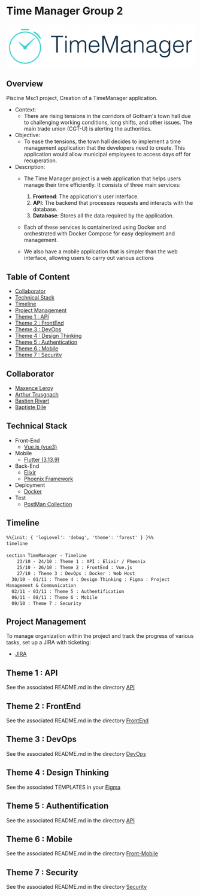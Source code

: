 # Time Manager Group 2

<div style="display: flex; justify-content: center;">
  <img src="./frontend/src/assets/Logo.png" alt="Time Manager">
</div>

## Overview

Piscine Msc1 project, Creation of a TimeManager application.

- Context: 
    - There are rising tensions in the corridors of Gotham's town hall due to challenging working conditions, long shifts, and other issues. The main trade union (CGT-U) is alerting the authorities.
- Objective: 
    - To ease the tensions, the town hall decides to implement a time management application that the developers need to create. This application would allow municipal employees to access days off for recuperation.
- Description:
    - The Time Manager project is a web application that helps users manage their time efficiently. It consists of three main services:
        1. **Frontend**: The application's user interface.
        2. **API**: The backend that processes requests and interacts with the database.
        3. **Database**: Stores all the data required by the application.

    - Each of these services is containerized using Docker and orchestrated with Docker Compose for easy deployment and management.

    - We also have a mobile application that is simpler than the web interface, allowing users to carry out various actions

## Table of Content

 - [Collaborator](#collaborator)
 - [Technical Stack](#technical-stack)
 - [Timeline](#timeline)
 - [Project Management](#project-management)
 - [Theme 1 : API](#theme-1--api)
 - [Theme 2 : FrontEnd](#theme-2--frontend)
 - [Theme 3 : DevOps](#theme-3--devops)
 - [Theme 4 : Design Thinking](#theme-4--design-thinking)
 - [Theme 5 : Authentication](#theme-5--authentification)
 - [Theme 6 : Mobile](#theme-6--mobile)
 - [Theme 7 : Security](#theme-7--security)

## Collaborator

- [Maxence Leroy](https://www.linkedin.com/in/maxence-leroy-474489250/)
- [Arthur Trusgnach](https://www.linkedin.com/in/t-arthur/)
- [Bastien Rivart](https://www.linkedin.com/in/bastien-rivart-495675220/)
- [Baptiste Dile](https://www.linkedin.com/in/baptiste-dil%C3%A9-812b501a7/)

## Technical Stack
- Front-End
  - [Vue.js (vue3)](https://github.com/vuejs)
- Mobile
  - [Flutter (3.13.9)](https://github.com/flutter)
- Back-End
  - [Elixir](https://github.com/elixir-lang/elixir)
  - [Phoenix Framework](https://github.com/phoenixframework/phoenix)
- Deployment
  - [Docker](https://github.com/docker)
- Test
  - [PostMan Collection](./Time%20Manager.postman_collection.json)

## Timeline

```mermaid
%%{init: { 'logLevel': 'debug', 'theme': 'forest' } }%%
timeline

section TimeManager - Timeline
	23/10 - 24/10 : Theme 1 : API : Elixir / Pheonix
	25/10 - 26/10 : Theme 2 : FrontEnd : Vue.js
	27/10 : Theme 3 : DevOps : Docker : Web Host
  30/10 - 01/11 : Theme 4 : Design Thinking : Figma : Project Management & Communication
  02/11 - 03/11 : Theme 5 : Authentification
  06/11 - 08/11 : Theme 6 : Mobile
  09/10 : Theme 7 : Security
```

## Project Management

To manage organization within the project and track the progress of various tasks, set up a JIRA with ticketing:
- [JIRA](https://timemanagement2.atlassian.net/jira/software/projects/KAN/boards/1)

## Theme 1 : API

See the associated README.md in the directory [API](./api/README.md)

## Theme 2 : FrontEnd

See the associated README.md in the directory [FrontEnd](./frontend/README.md)

## Theme 3 : DevOps

See the associated README.md in the directory [DevOps](./devops/README.md)

## Theme 4 : Design Thinking

See the associated TEMPLATES in your [Figma](https://www.figma.com/file/kXZAlkdy6b2cAzDDwli4hN/Untitled?type=design&node-id=0%3A1&mode=design&t=ZRs1vxDSDq6oaxcz-1)

## Theme 5 : Authentification

See the associated README.md in the directory [API](./api/README.md#routes)

## Theme 6 : Mobile

See the associated README.md in the directory [Front-Mobile](./front-mobile/time_manager_mobile/README.md)

## Theme 7 : Security

See the associated README.md in the directory [Security](./security/README.md)